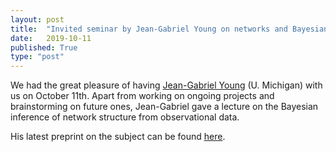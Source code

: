 ```yaml
---
layout: post
title:  "Invited seminar by Jean-Gabriel Young on networks and Bayesian inference"
date:   2019-10-11
published: True
type: "post"
---
```


We had the great pleasure of having [Jean-Gabriel Young](http://www.jgyoung.ca) (U. Michigan) with us on October 11th. Apart from working on ongoing projects and brainstorming on future ones, Jean-Gabriel gave a lecture on the Bayesian inference of network structure from observational data.

His latest preprint on the subject can be found [here](https://www.biorxiv.org/content/10.1101/754077v1).
